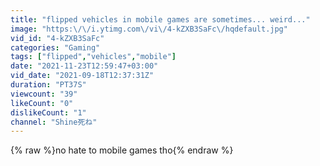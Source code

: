 ```yaml
---
title: "flipped vehicles in mobile games are sometimes... weird..."
image: "https:\/\/i.ytimg.com\/vi\/4-kZXB3SaFc\/hqdefault.jpg"
vid_id: "4-kZXB3SaFc"
categories: "Gaming"
tags: ["flipped","vehicles","mobile"]
date: "2021-11-23T12:59:47+03:00"
vid_date: "2021-09-18T12:37:31Z"
duration: "PT37S"
viewcount: "39"
likeCount: "0"
dislikeCount: "1"
channel: "Shine死ね"
---
```

{% raw %}no hate to mobile games tho{% endraw %}
